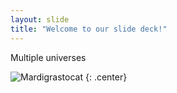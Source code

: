 ```yaml
---
layout: slide
title: "Welcome to our slide deck!"
---
```


Multiple universes

![Mardigrastocat](https://octodex.github.com/images/Mardigrastocat.png)
{: .center}
